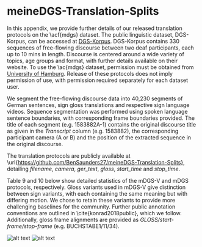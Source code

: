 # meineDGS-Translation-Splits

In this appendix, we provide further details of our released translation protocols on the \acf{mdgs} dataset. The public linguistic dataset, DGS-Korpus, can be accessed at [DGS-Korpus](https://www.sign-lang.uni-hamburg.de/dgs-korpus/index.php/welcome.html). DGS-Korpus contains 330 sequences of free-flowing discourse between two deaf participants, each up to 10 mins in length. Discourse is centered around a wide variety of topics, age groups and format, with further details available on their website. To use the \ac{mdgs} dataset, permission must be obtained from [University of Hamburg](thomas.hanke@uni-hamburg.de). Release of these protocols does not imply permission of use, with permission required separately for each dataset user.

 We segment the free-flowing discourse data into 40,230 segments of German sentences, sign gloss translations and respective sign language videos. Sequence segmentation was performed using spoken language sentence boundaries, with corresponding frame boundaries provided. The title of each segment (e.g. 1583882A-1) contains the original discourse title as given in the *Transcript* column (e.g. 1583882), the corresponding participant camera (A or B) and the position of the extracted sequence in the original discourse. 
 
 The translation protocols are publicly available at \url{https://github.com/BenSaunders27/meineDGS-Translation-Splits}, detailing *filename*, *camera*, *ger\_text*, *gloss*, *start\_time* and *stop\_time*.


Table 9 and 10 below show detailed statistics of the mDGS-V and mDGS protocols, respectively. Gloss variants used in mDGS-V give distinction between sign variants, with each containing the same meaning but with differing motion. We chose to retain these variants to provide more challenging baselines for the community. Further public annotation conventions are outlined in \cite{konrad2018public}, which we follow. Additionally, gloss frame alignments are provided as *GLOSS/start-frame/stop-frame* (e.g. BUCHSTABE1/11/34).


![alt text](https://github.com/BenSaunders27/meineDGS-Translation-Splits/blob/main/mDGS-V_Table.png?raw=true)
![alt text](https://github.com/BenSaunders27/meineDGS-Translation-Splits/blob/main/mDGS_Table.png?raw=true)

